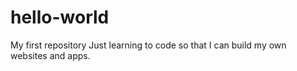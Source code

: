 # hello-world
My first repository
Just learning to code so that I can build my own websites and apps.
